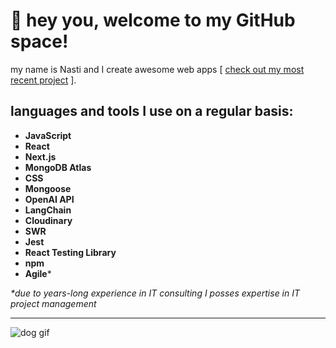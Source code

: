 # 🤗 hey you, welcome to my GitHub space!

my name is Nasti and I create awesome web apps [ [check out my most recent project](https://github.com/nastiche/capstone_taskifai_app) ].
## languages and tools I use on a regular basis:

- **JavaScript**
- **React**
- **Next.js**
- **MongoDB Atlas**
- **CSS**
- **Mongoose**
- **OpenAI API**
- **LangChain**
- **Cloudinary**
- **SWR**
- **Jest**
- **React Testing Library**
- **npm**
- **Agile***


_*due to years-long experience in IT consulting I posses expertise in IT project management_

---

![dog gif](https://media3.giphy.com/media/3oKIPnAiaMCws8nOsE/200w.webp?cid=ecf05e479tv7f9phcfjywlacunm5j3jyj4hplan5rxtikayp&ep=v1_gifs_search&rid=200w.webp&ct=g)
